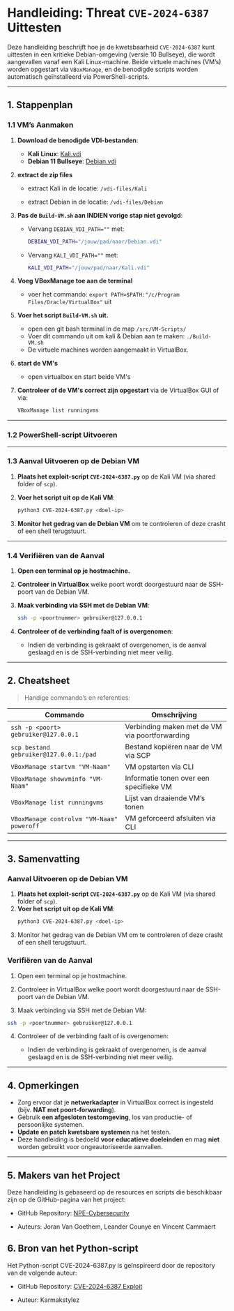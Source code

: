 # Handleiding: Threat `CVE-2024-6387` Uittesten

Deze handleiding beschrijft hoe je de kwetsbaarheid `CVE-2024-6387` kunt uittesten in een kritieke Debian-omgeving (versie 10 Bullseye), die wordt aangevallen vanaf een Kali Linux-machine. Beide virtuele machines (VM’s) worden opgestart via `VBoxManage`, en de benodigde scripts worden automatisch geïnstalleerd via PowerShell-scripts.

---

## 1. Stappenplan

### 1.1 VM’s Aanmaken

1. **Download de benodigde VDI-bestanden**:

   * **Kali Linux**: [Kali.vdi](https://sourceforge.net/projects/osboxes/files/v/vb/25-Kl-l-x/2024.4/64bit.7z/download)
   * **Debian 11 Bullseye**: [Debian.vdi](https://sourceforge.net/projects/osboxes/files/v/vb/14-D-b/11/Workstation/64bit.7z/download)

2. **extract de zip files**
   * extract Kali in de locatie: `/vdi-files/Kali`

   * extract Debian in de locatie: `/vdi-files/Debian`

3. **Pas de `Build-VM.sh` aan INDIEN vorige stap niet gevolgd**:

   * Vervang `DEBIAN_VDI_PATH=""` met:

     ```bash
     DEBIAN_VDI_PATH="/jouw/pad/naar/Debian.vdi"
     ```
   * Vervang `KALI_VDI_PATH=""` met:

     ```bash
     KALI_VDI_PATH="/jouw/pad/naar/Kali.vdi"
     ```

4. **Voeg VBoxManage toe aan de terminal**
   * voer het commando: `export PATH=$PATH:"/c/Program Files/Oracle/VirtualBox"` uit

5. **Voer het script `Build-VM.sh` uit.**

   * open een git bash terminal in de map `/src/VM-Scripts/`
   * Voer dit commando uit om kali & Debian aan te maken: `./Build-VM.sh`
   * De virtuele machines worden aangemaakt in VirtualBox.

6. **start de VM's**
   * open virtualbox en start beide VM's

6. **Controleer of de VM's correct zijn opgestart** via de VirtualBox GUI of via:

   ```bash
   VBoxManage list runningvms
   ```

---

### 1.2 PowerShell-script Uitvoeren



---

### 1.3 Aanval Uitvoeren op de Debian VM

1. **Plaats het exploit-script `CVE-2024-6387.py`** op de Kali VM (via shared folder of `scp`).

2. **Voer het script uit op de Kali VM**:

   ```bash
   python3 CVE-2024-6387.py <doel-ip>
   ```

3. **Monitor het gedrag van de Debian VM** om te controleren of deze crasht of een shell terugstuurt.

---

### 1.4 Verifiëren van de Aanval

1. **Open een terminal op je hostmachine.**

2. **Controleer in VirtualBox** welke poort wordt doorgestuurd naar de SSH-poort van de Debian VM.

3. **Maak verbinding via SSH met de Debian VM**:

   ```bash
   ssh -p <poortnummer> gebruiker@127.0.0.1
   ```

4. **Controleer of de verbinding faalt of is overgenomen**:

   * Indien de verbinding is gekraakt of overgenomen, is de aanval geslaagd en is de SSH-verbinding niet meer veilig.

---

## 2. Cheatsheet

> Handige commando’s en referenties:

| Commando                                             | Omschrijving                                                |
|------------------------------------------------------|-------------------------------------------------------------|
| `ssh -p <poort> gebruiker@127.0.0.1`                 | Verbinding maken met de VM via poortforwarding              |
| `scp bestand gebruiker@127.0.0.1:/pad`               | Bestand kopiëren naar de VM via SCP                         |
| `VBoxManage startvm "VM-Naam"`                       | VM opstarten via CLI                                        |
| `VBoxManage showvminfo "VM-Naam"`                    | Informatie tonen over een specifieke VM                     |
| `VBoxManage list runningvms`                         | Lijst van draaiende VM’s tonen                              |
| `VBoxManage controlvm "VM-Naam" poweroff`            | VM geforceerd afsluiten via CLI                             |

---
## 3. Samenvatting

### Aanval Uitvoeren op de Debian VM

1. **Plaats het exploit-script `CVE-2024-6387.py`** op de Kali VM (via shared folder of `scp`).
2. **Voer het script uit op de Kali VM**:
   ```bash
   python3 CVE-2024-6387.py <doel-ip>
    ```
3. Monitor het gedrag van de Debian VM om te controleren of deze crasht of een shell terugstuurt.

### Verifiëren van de Aanval
1. Open een terminal op je hostmachine.

2. Controleer in VirtualBox welke poort wordt doorgestuurd naar de SSH-poort van de Debian VM.

3. Maak verbinding via SSH met de Debian VM:

```bash
ssh -p <poortnummer> gebruiker@127.0.0.1
```
4. Controleer of de verbinding faalt of is overgenomen:

    - Indien de verbinding is gekraakt of overgenomen, is de aanval geslaagd en is de SSH-verbinding niet meer veilig.

---

## 4. Opmerkingen

* Zorg ervoor dat je **netwerkadapter** in VirtualBox correct is ingesteld (bijv. **NAT met poort-forwarding**).
* Gebruik **een afgesloten testomgeving**, los van productie- of persoonlijke systemen.
* **Update en patch kwetsbare systemen** na het testen.
* Deze handleiding is bedoeld **voor educatieve doeleinden** en mag **niet** worden gebruikt voor ongeautoriseerde aanvallen.

---

## 5. Makers van het Project
Deze handleiding is gebaseerd op de resources en scripts die beschikbaar zijn op de GitHub-pagina van het project:

- GitHub Repository: [NPE-Cybersecurity](https://github.com/JoranVanGoethem/NPE-Cybersecurity/tree/main)

- Auteurs: Joran Van Goethem, Leander Counye en Vincent Cammaert

## 6. Bron van het Python-script
Het Python-script CVE-2024-6387.py is geïnspireerd door de repository van de volgende auteur:

- GitHub Repository: [CVE-2024-6387 Exploit](https://github.com/Karmakstylez/CVE-2024-6387?tab=readme-ov-file)

- Auteur: Karmakstylez